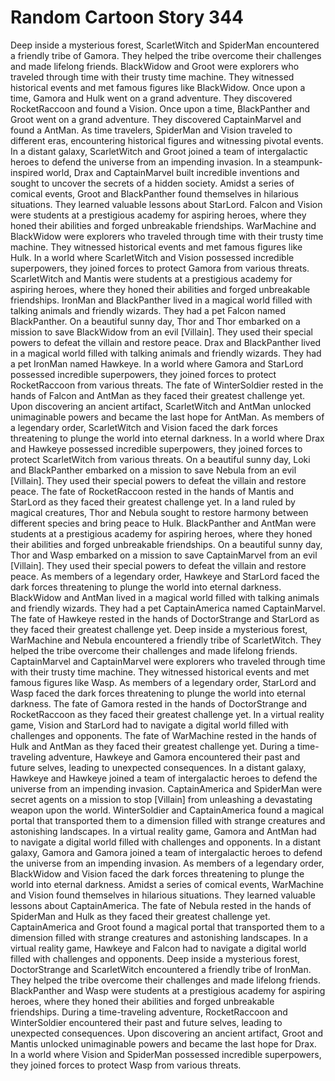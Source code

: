 # Random Cartoon Story 344

Deep inside a mysterious forest, ScarletWitch and SpiderMan encountered a friendly tribe of Gamora. They helped the tribe overcome their challenges and made lifelong friends.
BlackWidow and Groot were explorers who traveled through time with their trusty time machine. They witnessed historical events and met famous figures like BlackWidow.
Once upon a time, Gamora and Hulk went on a grand adventure. They discovered RocketRaccoon and found a Vision.
Once upon a time, BlackPanther and Groot went on a grand adventure. They discovered CaptainMarvel and found a AntMan.
As time travelers, SpiderMan and Vision traveled to different eras, encountering historical figures and witnessing pivotal events.
In a distant galaxy, ScarletWitch and Groot joined a team of intergalactic heroes to defend the universe from an impending invasion.
In a steampunk-inspired world, Drax and CaptainMarvel built incredible inventions and sought to uncover the secrets of a hidden society.
Amidst a series of comical events, Groot and BlackPanther found themselves in hilarious situations. They learned valuable lessons about StarLord.
Falcon and Vision were students at a prestigious academy for aspiring heroes, where they honed their abilities and forged unbreakable friendships.
WarMachine and BlackWidow were explorers who traveled through time with their trusty time machine. They witnessed historical events and met famous figures like Hulk.
In a world where ScarletWitch and Vision possessed incredible superpowers, they joined forces to protect Gamora from various threats.
ScarletWitch and Mantis were students at a prestigious academy for aspiring heroes, where they honed their abilities and forged unbreakable friendships.
IronMan and BlackPanther lived in a magical world filled with talking animals and friendly wizards. They had a pet Falcon named BlackPanther.
On a beautiful sunny day, Thor and Thor embarked on a mission to save BlackWidow from an evil [Villain]. They used their special powers to defeat the villain and restore peace.
Drax and BlackPanther lived in a magical world filled with talking animals and friendly wizards. They had a pet IronMan named Hawkeye.
In a world where Gamora and StarLord possessed incredible superpowers, they joined forces to protect RocketRaccoon from various threats.
The fate of WinterSoldier rested in the hands of Falcon and AntMan as they faced their greatest challenge yet.
Upon discovering an ancient artifact, ScarletWitch and AntMan unlocked unimaginable powers and became the last hope for AntMan.
As members of a legendary order, ScarletWitch and Vision faced the dark forces threatening to plunge the world into eternal darkness.
In a world where Drax and Hawkeye possessed incredible superpowers, they joined forces to protect ScarletWitch from various threats.
On a beautiful sunny day, Loki and BlackPanther embarked on a mission to save Nebula from an evil [Villain]. They used their special powers to defeat the villain and restore peace.
The fate of RocketRaccoon rested in the hands of Mantis and StarLord as they faced their greatest challenge yet.
In a land ruled by magical creatures, Thor and Nebula sought to restore harmony between different species and bring peace to Hulk.
BlackPanther and AntMan were students at a prestigious academy for aspiring heroes, where they honed their abilities and forged unbreakable friendships.
On a beautiful sunny day, Thor and Wasp embarked on a mission to save CaptainMarvel from an evil [Villain]. They used their special powers to defeat the villain and restore peace.
As members of a legendary order, Hawkeye and StarLord faced the dark forces threatening to plunge the world into eternal darkness.
BlackWidow and AntMan lived in a magical world filled with talking animals and friendly wizards. They had a pet CaptainAmerica named CaptainMarvel.
The fate of Hawkeye rested in the hands of DoctorStrange and StarLord as they faced their greatest challenge yet.
Deep inside a mysterious forest, WarMachine and Nebula encountered a friendly tribe of ScarletWitch. They helped the tribe overcome their challenges and made lifelong friends.
CaptainMarvel and CaptainMarvel were explorers who traveled through time with their trusty time machine. They witnessed historical events and met famous figures like Wasp.
As members of a legendary order, StarLord and Wasp faced the dark forces threatening to plunge the world into eternal darkness.
The fate of Gamora rested in the hands of DoctorStrange and RocketRaccoon as they faced their greatest challenge yet.
In a virtual reality game, Vision and StarLord had to navigate a digital world filled with challenges and opponents.
The fate of WarMachine rested in the hands of Hulk and AntMan as they faced their greatest challenge yet.
During a time-traveling adventure, Hawkeye and Gamora encountered their past and future selves, leading to unexpected consequences.
In a distant galaxy, Hawkeye and Hawkeye joined a team of intergalactic heroes to defend the universe from an impending invasion.
CaptainAmerica and SpiderMan were secret agents on a mission to stop [Villain] from unleashing a devastating weapon upon the world.
WinterSoldier and CaptainAmerica found a magical portal that transported them to a dimension filled with strange creatures and astonishing landscapes.
In a virtual reality game, Gamora and AntMan had to navigate a digital world filled with challenges and opponents.
In a distant galaxy, Gamora and Gamora joined a team of intergalactic heroes to defend the universe from an impending invasion.
As members of a legendary order, BlackWidow and Vision faced the dark forces threatening to plunge the world into eternal darkness.
Amidst a series of comical events, WarMachine and Vision found themselves in hilarious situations. They learned valuable lessons about CaptainAmerica.
The fate of Nebula rested in the hands of SpiderMan and Hulk as they faced their greatest challenge yet.
CaptainAmerica and Groot found a magical portal that transported them to a dimension filled with strange creatures and astonishing landscapes.
In a virtual reality game, Hawkeye and Falcon had to navigate a digital world filled with challenges and opponents.
Deep inside a mysterious forest, DoctorStrange and ScarletWitch encountered a friendly tribe of IronMan. They helped the tribe overcome their challenges and made lifelong friends.
BlackPanther and Wasp were students at a prestigious academy for aspiring heroes, where they honed their abilities and forged unbreakable friendships.
During a time-traveling adventure, RocketRaccoon and WinterSoldier encountered their past and future selves, leading to unexpected consequences.
Upon discovering an ancient artifact, Groot and Mantis unlocked unimaginable powers and became the last hope for Drax.
In a world where Vision and SpiderMan possessed incredible superpowers, they joined forces to protect Wasp from various threats.